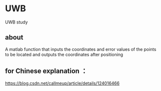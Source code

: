 # UWB
UWB study
## about
A matlab function that inputs the coordinates and error values of the points to be located and outputs the coordinates after positioning
## for Chinese explanation ：
https://blog.csdn.net/callmeup/article/details/124016466
